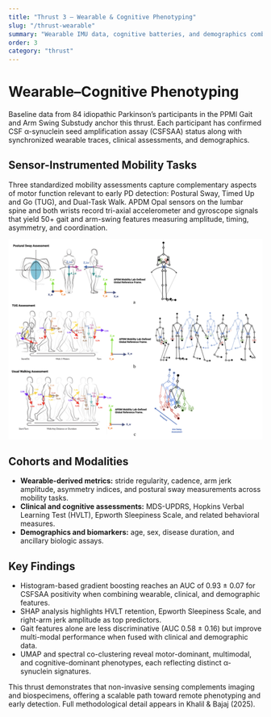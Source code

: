 ```yaml
---
title: "Thrust 3 — Wearable & Cognitive Phenotyping"
slug: "/thrust-wearable"
summary: "Wearable IMU data, cognitive batteries, and demographics combine to predict CSFSAA status and uncover multimodal phenotypes."
order: 3
category: "thrust"
---
```


# Wearable–Cognitive Phenotyping

Baseline data from 84 idiopathic Parkinson’s participants in the PPMI Gait and Arm Swing Substudy anchor this thrust. Each participant has confirmed CSF α-synuclein seed amplification assay (CSFSAA) status along with synchronized wearable traces, clinical assessments, and demographics.

## Sensor-Instrumented Mobility Tasks

Three standardized mobility assessments capture complementary aspects of motor function relevant to early PD detection: Postural Sway, Timed Up and Go (TUG), and Dual-Task Walk. APDM Opal sensors on the lumbar spine and both wrists record tri-axial accelerometer and gyroscope signals that yield 50+ gait and arm-swing features measuring amplitude, timing, asymmetry, and coordination.

![Structured gait assessments](../images/gaitassessments.png)

## Cohorts and Modalities

- **Wearable-derived metrics:** stride regularity, cadence, arm jerk amplitude, asymmetry indices, and postural sway measurements across mobility tasks.
- **Clinical and cognitive assessments:** MDS-UPDRS, Hopkins Verbal Learning Test (HVLT), Epworth Sleepiness Scale, and related behavioral measures.
- **Demographics and biomarkers:** age, sex, disease duration, and ancillary biologic assays.

## Key Findings

- Histogram-based gradient boosting reaches an AUC of 0.93 ± 0.07 for CSFSAA positivity when combining wearable, clinical, and demographic features.
- SHAP analysis highlights HVLT retention, Epworth Sleepiness Scale, and right-arm jerk amplitude as top predictors.
- Gait features alone are less discriminative (AUC 0.58 ± 0.16) but improve multi-modal performance when fused with clinical and demographic data.
- UMAP and spectral co-clustering reveal motor-dominant, multimodal, and cognitive-dominant phenotypes, each reflecting distinct α-synuclein signatures.

This thrust demonstrates that non-invasive sensing complements imaging and biospecimens, offering a scalable path toward remote phenotyping and early detection. Full methodological detail appears in Khalil & Bajaj (2025).
